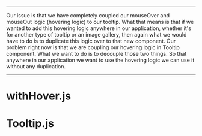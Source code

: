 *** 
Our issue is that we have completely coupled our mouseOver and mouseOut logic (hovering logic) to our tooltip. What that means is that if we wanted to add this hovering logic anywhere in our application, whether it's for another type of tooltip or an image gallery, then again what we would have to do is to duplicate this logic over to that new component. Our problem right now is that we are coupling our hovering logic in Tooltip component. What we want to do is to decouple those two things. So that anywhere in our application we want to use the hovering logic we can use it without any duplication.
***

# withHover.js #
<!--
import React from 'react'

export default function withHover (Component, propName = 'hovering') {
  return class WithHover extends React.Component {
    constructor(props) {
      super(props)

      this.state = {
        hovering: false,
      }

      this.mouseOver = this.mouseOver.bind(this)
      this.mouseOut = this.mouseOut.bind(this)
    }
    mouseOver() {
      this.setState({
        hovering: true
      })
    }
    mouseOut() {
      this.setState({
        hovering: false
      })
    }
    render () {
      console.log('WithHover props : ', this.props)
        
      const props = {
        [propName]: this.state.hovering,
        ...this.props
      }

      return (
        <div onMouseOver={this.mouseOver} onMouseOut={this.mouseOut}>
          <Component {...props} />
        </div>
      )
    }
  }
}
-->

# Tooltip.js #
<!--
import React from 'react'
import PropTypes from 'prop-types'
import withHover from './withHover'

const styles = {
  container: {
    position: 'relative',
    display: 'flex'
  },
  tooltip: {
    boxSizing: 'border-box',
    position: 'absolute',
    width: '160px',
    bottom: '100%',
    left: '50%',
    marginLeft: '-80px',
    borderRadius: '3px',
    backgroundColor: 'hsla(0, 0%, 20%, 0.9)',
    padding: '7px',
    marginBottom: '5px',
    color: '#fff',
    textAlign: 'center',
    fontSize: '14px',
  }
}

function Tooltip ({ text, children, hovering }) {
  return (
    <div style={styles.container}>
      {hovering === true && <div style={styles.tooltip}>{text}</div>}
      {children}
    </div>
  )
}

Tooltip.propTypes = {
  text: PropTypes.string.isRequired,
  hovering: PropTypes.bool.isRequired,
}

export default withHover(Tooltip)
-->